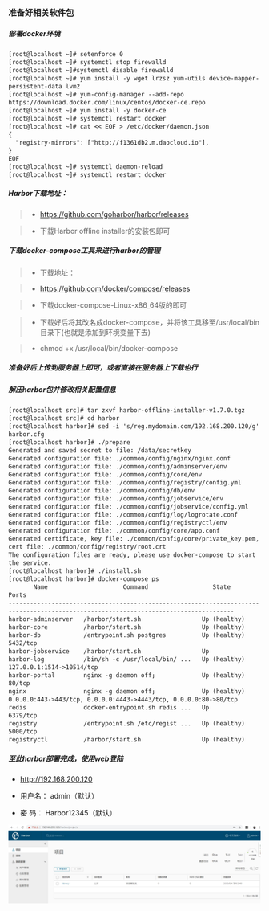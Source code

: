 ### 准备好相关软件包

##### 部署docker环境

    [root@localhost ~]# setenforce 0
    [root@localhost ~]# systemctl stop firewalld
    [root@localhost ~]#systemctl disable firewalld
    [root@localhost ~]# yum install -y wget lrzsz yum-utils device-mapper-persistent-data lvm2
    [root@localhost ~]# yum-config-manager --add-repo https://download.docker.com/linux/centos/docker-ce.repo
    [root@localhost ~]# yum install -y docker-ce
    [root@localhost ~]# systemctl restart docker
	[root@localhost ~]# cat << EOF > /etc/docker/daemon.json
	{
	  "registry-mirrors": ["http://f1361db2.m.daocloud.io"],
	}
	EOF
    [root@localhost ~]# systemctl daemon-reload
    [root@localhost ~]# systemctl restart docker

##### Harbor下载地址：

> * https://github.com/goharbor/harbor/releases

> * 下载Harbor offline installer的安装包即可

##### 下载docker-compose工具来进行harbor的管理

> * 下载地址：

> * https://github.com/docker/compose/releases

> * 下载docker-compose-Linux-x86_64版的即可

> * 下载好后将其改名成docker-compose，并将该工具移至/usr/local/bin目录下(也就是添加到环境变量下去)

> * chmod +x /usr/local/bin/docker-compose

##### 准备好后上传到服务器上即可，或者直接在服务器上下载也行

##### 解压harbor包并修改相关配置信息

    [root@localhost src]# tar zxvf harbor-offline-installer-v1.7.0.tgz
    [root@localhost src]# cd harbor
    [root@localhost harbor]# sed -i 's/reg.mydomain.com/192.168.200.120/g' harbor.cfg
	[root@localhost harbor]# ./prepare 
	Generated and saved secret to file: /data/secretkey
	Generated configuration file: ./common/config/nginx/nginx.conf
	Generated configuration file: ./common/config/adminserver/env
	Generated configuration file: ./common/config/core/env
	Generated configuration file: ./common/config/registry/config.yml
	Generated configuration file: ./common/config/db/env
	Generated configuration file: ./common/config/jobservice/env
	Generated configuration file: ./common/config/jobservice/config.yml
	Generated configuration file: ./common/config/log/logrotate.conf
	Generated configuration file: ./common/config/registryctl/env
	Generated configuration file: ./common/config/core/app.conf
	Generated certificate, key file: ./common/config/core/private_key.pem, cert file: ./common/config/registry/root.crt
	The configuration files are ready, please use docker-compose to start the service.
    [root@localhost harbor]# ./install.sh
    [root@localhost harbor]# docker-compose ps
		   Name                     Command                  State                                    Ports                              
	-------------------------------------------------------------------------------------------------------------------------------------
	harbor-adminserver   /harbor/start.sh                 Up (healthy)                                                                   
	harbor-core          /harbor/start.sh                 Up (healthy)                                                                   
	harbor-db            /entrypoint.sh postgres          Up (healthy)   5432/tcp                                                        
	harbor-jobservice    /harbor/start.sh                 Up                                                                             
	harbor-log           /bin/sh -c /usr/local/bin/ ...   Up (healthy)   127.0.0.1:1514->10514/tcp                                       
	harbor-portal        nginx -g daemon off;             Up (healthy)   80/tcp                                                          
	nginx                nginx -g daemon off;             Up (healthy)   0.0.0.0:443->443/tcp, 0.0.0.0:4443->4443/tcp, 0.0.0.0:80->80/tcp
	redis                docker-entrypoint.sh redis ...   Up             6379/tcp                                                        
	registry             /entrypoint.sh /etc/regist ...   Up (healthy)   5000/tcp                                                        
	registryctl          /harbor/start.sh                 Up (healthy)   
	
##### 至此harbor部署完成，使用web登陆

- http://192.168.200.120

- 用户名： admin（默认）

- 密 码： Harbor12345（默认）

![image](https://github.com/hdpingshao/ops/blob/master/CICD/images/cicd1.jpg)